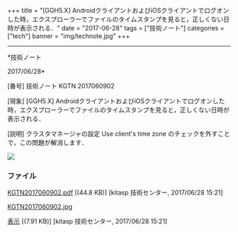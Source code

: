 ﻿+++
title = "[GGH5.X] AndroidクライアントおよびiOSクライアントでログオンした時，エクスプローラーでファイルのタイムスタンプを見ると，正しくない日時が表示される．"
date = "2017-06-28"
tags = ["技術ノート"]
categories = ["tech"]
banner = "img/technote.jpg"
+++

-----------------------------------------------------------------------------------------------------------------------------

*技術ノート

2017/06/28*


[番号]
技術ノート KGTN 2017060902

[現象]
[GGH5.X]
AndroidクライアントおよびiOSクライアントでログオンした時，エクスプローラーでファイルのタイムスタンプを見ると，正しくない日時が表示される．

[説明]
クラスタマネージャの設定 Use client's time zone
のチェックを外すことで，この問題が解消します．

![](http://techreport.kitasp.net/attachments/download/3722/KGTN2017060902.jpg)


### ファイル

 
 


[KGTN2017060902.pdf](http://techreport.kitasp.net/attachments/download/3721/KGTN2017060902.pdf)
 [(44.8 KB)] [kitasp 技術センター, 2017/06/28
15:21]

[KGTN2017060902.jpg](http://techreport.kitasp.net/attachments/download/3722/KGTN2017060902.jpg)

[表示](http://techreport.kitasp.net/attachments/3722/KGTN2017060902.jpg "表示")
 [(7.91 KB)] [kitasp 技術センター, 2017/06/28
15:21]


 


 


